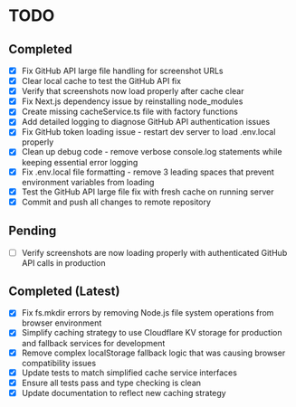 # TODO

## Completed

- [x] Fix GitHub API large file handling for screenshot URLs
- [x] Clear local cache to test the GitHub API fix
- [x] Verify that screenshots now load properly after cache clear
- [x] Fix Next.js dependency issue by reinstalling node_modules
- [x] Create missing cacheService.ts file with factory functions
- [x] Add detailed logging to diagnose GitHub API authentication issues
- [x] Fix GitHub token loading issue - restart dev server to load .env.local properly
- [x] Clean up debug code - remove verbose console.log statements while keeping essential error logging
- [x] Fix .env.local file formatting - remove 3 leading spaces that prevent environment variables from loading
- [x] Test the GitHub API large file fix with fresh cache on running server
- [x] Commit and push all changes to remote repository

## Pending

- [ ] Verify screenshots are now loading properly with authenticated GitHub API calls in production

## Completed (Latest)

- [x] Fix fs.mkdir errors by removing Node.js file system operations from browser environment
- [x] Simplify caching strategy to use Cloudflare KV storage for production and fallback services for development
- [x] Remove complex localStorage fallback logic that was causing browser compatibility issues
- [x] Update tests to match simplified cache service interfaces
- [x] Ensure all tests pass and type checking is clean
- [x] Update documentation to reflect new caching strategy
